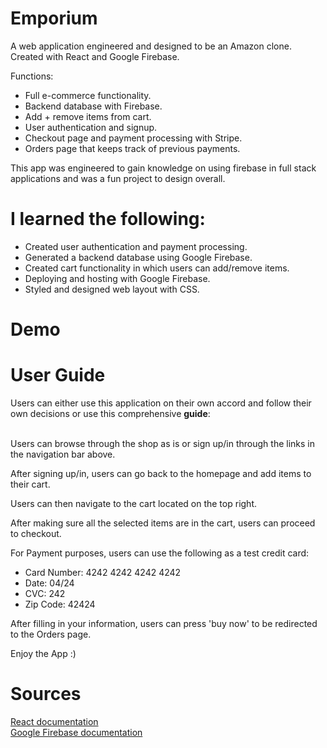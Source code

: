 # Emporium
<p>
A web application engineered and designed to be an Amazon clone. Created with React and Google Firebase.  

Functions:  
* Full e-commerce functionality.
* Backend database with Firebase.
* Add + remove items from cart.
* User authentication and signup. 
* Checkout page and payment processing with Stripe.
* Orders page that keeps track of previous payments.
 
This app was engineered to gain knowledge on using firebase in full stack applications and was a fun project to design overall. 
</p>

# I learned the following:
<ul>
    <li>
    Created user authentication and payment processing.
    </li>
    <li>
    Generated a backend database using Google Firebase.
    </li>
    <li>
    Created cart functionality in which users can add/remove items.
    </li>
    <li>
    Deploying and hosting with Google Firebase. 
    </li>
    <li>
    Styled and designed web layout with CSS.
    </li>
</ul>

# Demo
<!-- <a href="https://bazaar-596f2.web.app/"> Check it out yourself by clicking here!</a>  
![Bazaar](https://media.giphy.com/media/17BF82waniz4ndE1UW/giphy.gif) -->

# User Guide 
<p>
Users can either use this application on their own accord and follow their own decisions or use this comprehensive <strong>guide</strong>:
<br>
<br>

Users can browse through the shop as is or sign up/in through the links in the navigation bar above.   

After signing up/in, users can go back to the homepage and add items to their cart.  

Users can then navigate to the cart located on the top right. 

After making sure all the selected items are in the cart, users can proceed to checkout.  

For Payment purposes, users can use the following as a test credit card:
 * Card Number: 4242 4242 4242 4242
 * Date: 04/24
 * CVC: 242
 * Zip Code: 42424

 After filling in your information, users can press 'buy now' to be redirected to the Orders page.

 Enjoy the App :)
</p>

# Sources
<a href="https://reactjs.org/docs/getting-started.html"> React documentation <a>  
<a href='https://firebase.google.com/docs/'>Google Firebase documentation </a>  